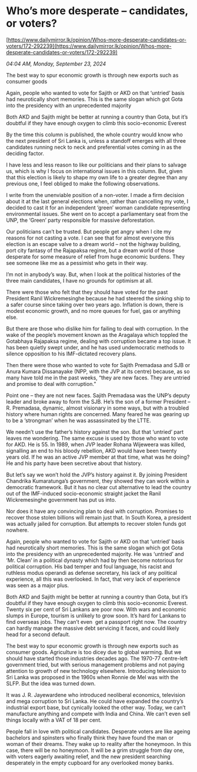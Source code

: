 # Who’s more desperate – candidates, or voters?

[https://www.dailymirror.lk/opinion/Whos-more-desperate-candidates-or-voters/172-292239](https://www.dailymirror.lk/opinion/Whos-more-desperate-candidates-or-voters/172-292239)

*04:04 AM, Monday, September 23, 2024*

The best way to spur economic growth is through new exports such as consumer goods

Again, people who wanted to vote for Sajith or AKD on that ‘untried’ basis had neurotically short memories. This is the same slogan which got Gota into the presidency with an unprecedented majority

Both AKD and Sajith might be better at running a country than Gota, but it’s doubtful if they have enough oxygen to climb this socio-economic Everest

By the time this column is published, the whole country would know who the next president of Sri Lanka is, unless a standoff emerges with all three candidates running neck to neck and preferential votes coming in as the deciding factor.

I have less and less reason to like our politicians and their plans to salvage us, which is why I focus on international issues in this column. But, given that this election is likely to shape my own life to a greater degree than any previous one, I feel obliged to make the following observations.

I write from the unenviable position of a non-voter. I made a firm decision about it at the last general elections when, rather than cancelling my vote, I decided to cast it for an independent ‘green’ woman candidate representing environmental issues. She went on to accept a parliamentary seat from the UNP, the ‘Green’ party responsible for massive deforestation.

Our politicians can’t be trusted. But people get angry when I cite my reasons for not casting a vote. I can see that for almost everyone this election is an escape valve to a dream world – not the highway building, port city fantasy of the Rajapaksa regime, but a dream world of those desperate for some measure of relief from huge economic burdens. They see someone like me as a pessimist who gets in their way.

I’m not in anybody’s way. But, when I look at the political histories of the three main candidates, I have no grounds for optimism at all.

There were those who felt that they should have voted for the past President Ranil Wickremesinghe because he had steered the sinking ship to a safer course since taking over two years ago. Inflation is down, there is modest economic growth, and no more queues for fuel, gas or anything else.

But there are those who dislike him for failing to deal with corruption. In the wake of the people’s movement known as the Aragalaya which toppled the Gotabhaya Rajapaksa regime, dealing with corruption became a top issue. It has been quietly swept under, and he has used undemocratic methods to silence opposition to his IMF-dictated recovery plans.

Then there were those who wanted to vote for Sajith Premadasa and SJB or Anura Kumara Dissanayake (NPP, with the JVP at its centre) because, as so many have told me in the past weeks, “they are new faces. They are untried and promise to deal with corruption.”

Point one – they are not new faces. Sajith Premadasa was the UNP’s deputy leader and broke away to form the SJB. He’s the son of a former President – R. Premadasa, dynamic, almost visionary in some ways, but with a troubled history where human rights are concerned. Many feared he was gearing up to be a ‘strongman’ when he was assassinated by the LTTE.

We needn’t use the father’s history against the son. But that ‘untried’ part leaves me wondering. The same excuse is used by those who want to vote for AKD. He is 55. In 1989, when JVP leader Rohana Wijeweera was killed, signalling an end to his bloody rebellion, AKD would have been twenty years old. If he was an active JVP member at that time, what was he doing? He and his party have been secretive about that history.

But let’s say we won’t hold the JVP’s history against it. By joining President Chandrika Kumaratunga’s government, they showed they can work within a democratic framework. But it has no clear cut alternative to lead the country out of the IMF-induced socio-economic straight jacket the Ranil Wickremesinghe government has put us into.

Nor does it have any convincing plan to deal with corruption. Promises to recover those stolen billions will remain just that. In South Korea, a president was actually jailed for corruption. But attempts to recover stolen funds got nowhere.

Again, people who wanted to vote for Sajith or AKD on that ‘untried’ basis had neurotically short memories. This is the same slogan which got Gota into the presidency with an unprecedented majority. He was ‘untried’ and ‘Mr. Clean’ in a political dynasty which had by then become notorious for political corruption. His bad temper and foul language, his racist and ruthless modus operandi as defense secretary, his lack of any political experience, all this was overlooked. In fact, that very lack of experience was seen as a major plus.

Both AKD and Sajith might be better at running a country than Gota, but it’s doubtful if they have enough oxygen to climb this socio-economic Everest. Twenty six per cent of Sri Lankans are poor now. With wars and economic slumps in Europe, tourism is unlikely to grow soon. It’s hard for Lankans to find overseas jobs. They can’t even  get a passport right now. The country can hardly manage the massive debt servicing it faces, and could likely head for a second default.

The best way to spur economic growth is through new exports such as consumer goods. Agriculture is too dicey due to global warming. But we should have started those industries decades ago. The 1970-77 centre-left government tried, but with serious management problems and not paying attention to growth of new technology elsewhere. Introducing television to Sri Lanka was proposed in the 1960s when Ronnie de Mel was with the SLFP. But the idea was turned down.

It was J. R. Jayewardene who introduced neoliberal economics, television and mega corruption to Sri Lanka. He could have expanded the country’s industrial export base, but cynically looked the other way. Today, we can’t manufacture anything and compete with India and China. We can’t even sell things locally with a VAT of 18 per cent.

People fall in love with political candidates. Desperate voters are like ageing bachelors and spinsters who finally think they have found the man or woman of their dreams. They wake up to reality after the honeymoon. In this case, there will be no honeymoon. It will be a grim struggle from day one, with voters eagerly awaiting relief, and the new president searching desperately in the empty cupboard for any overlooked money banks.

